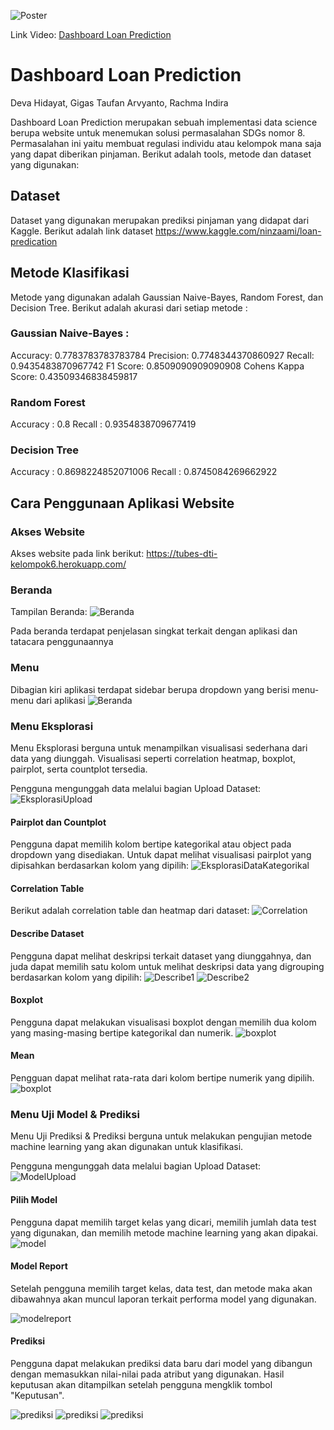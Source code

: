 ![Poster](/img/poster.jpeg)

Link Video: [Dashboard Loan Prediction](https://youtu.be/ETpeIdcJNuU)

# Dashboard Loan Prediction

Deva Hidayat, Gigas Taufan Arvyanto, Rachma Indira

Dashboard Loan Prediction merupakan sebuah implementasi data science berupa website untuk menemukan solusi permasalahan SDGs nomor 8. Permasalahan ini yaitu membuat regulasi individu atau kelompok mana saja yang dapat diberikan pinjaman. Berikut adalah tools, metode dan dataset yang digunakan:

## Dataset

Dataset yang digunakan merupakan prediksi pinjaman yang didapat dari Kaggle. Berikut adalah link dataset https://www.kaggle.com/ninzaami/loan-predication

## Metode Klasifikasi

Metode yang digunakan adalah Gaussian Naive-Bayes, Random Forest, dan Decision Tree. Berikut adalah akurasi dari setiap metode :

### Gaussian Naive-Bayes :

Accuracy: 0.7783783783783784
Precision: 0.7748344370860927
Recall: 0.9435483870967742
F1 Score: 0.8509090909090908
Cohens Kappa Score: 0.43509346838459817

### Random Forest

Accuracy : 0.8
Recall : 0.9354838709677419

### Decision Tree

Accuracy : 0.8698224852071006
Recall : 0.8745084269662922

## Cara Penggunaan Aplikasi Website

### Akses Website

Akses website pada link berikut: https://tubes-dti-kelompok6.herokuapp.com/

### Beranda

Tampilan Beranda:
![Beranda](/img/beranda.png)

Pada beranda terdapat penjelasan singkat terkait dengan aplikasi dan tatacara penggunaannya

### Menu

Dibagian kiri aplikasi terdapat sidebar berupa dropdown yang berisi menu-menu dari aplikasi
![Beranda](/img/menu.png)

### Menu Eksplorasi

Menu Eksplorasi berguna untuk menampilkan visualisasi sederhana dari data yang diunggah. Visualisasi seperti correlation heatmap, boxplot, pairplot, serta countplot tersedia.

Pengguna mengunggah data melalui bagian Upload Dataset:
![EksplorasiUpload](/img/Eksplorasi/eksplorasi_upload_file.png)

#### Pairplot dan Countplot

Pengguna dapat memilih kolom bertipe kategorikal atau object pada dropdown yang disediakan. Untuk dapat melihat visualisasi pairplot yang dipisahkan berdasarkan kolom yang dipilih:
![EksplorasiDataKategorikal](/img/Eksplorasi/eksplorasi_data_kategorikal.png)

#### Correlation Table

Berikut adalah correlation table dan heatmap dari dataset:
![Correlation](/img/Eksplorasi/correlation_map.png)

#### Describe Dataset

Pengguna dapat melihat deskripsi terkait dataset yang diunggahnya, dan juda dapat memilih satu kolom untuk melihat deskripsi data yang digrouping berdasarkan kolom yang dipilih:
![Describe1](/img/Eksplorasi/Desckripsi_dataset.png)
![Describe2](/img/Eksplorasi/Desckripsi_visualisasi.png)

#### Boxplot

Pengguna dapat melakukan visualisasi boxplot dengan memilih dua kolom yang masing-masing bertipe kategorikal dan numerik.
![boxplot](/img/Eksplorasi/boxplot.png)

#### Mean

Pengguan dapat melihat rata-rata dari kolom bertipe numerik yang dipilih.
![boxplot](/img/Eksplorasi/mean.png)

### Menu Uji Model & Prediksi

Menu Uji Prediksi & Prediksi berguna untuk melakukan pengujian metode machine learning yang akan digunakan untuk klasifikasi.

Pengguna mengunggah data melalui bagian Upload Dataset:
![ModelUpload](/img/UjiModel_Prediksi/upload.png)

#### Pilih Model

Pengguna dapat memilih target kelas yang dicari, memilih jumlah data test yang digunakan, dan memilih metode machine learning yang akan dipakai.
![model](/img/UjiModel_Prediksi/PilihModel.png)

#### Model Report

Setelah pengguna memilih target kelas, data test, dan metode maka akan dibawahnya akan muncul laporan terkait performa model yang digunakan.

![modelreport](/img/UjiModel_Prediksi/model1.png)

#### Prediksi

Pengguna dapat melakukan prediksi data baru dari model yang dibangun dengan memasukkan nilai-nilai pada atribut yang digunakan. Hasil keputusan akan ditampilkan setelah pengguna mengklik tombol "Keputusan".

![prediksi](/img/UjiModel_Prediksi/prediksi.png)
![prediksi](/img/UjiModel_Prediksi/prediksi1.png)
![prediksi](/img/UjiModel_Prediksi/prediksi2.png)
